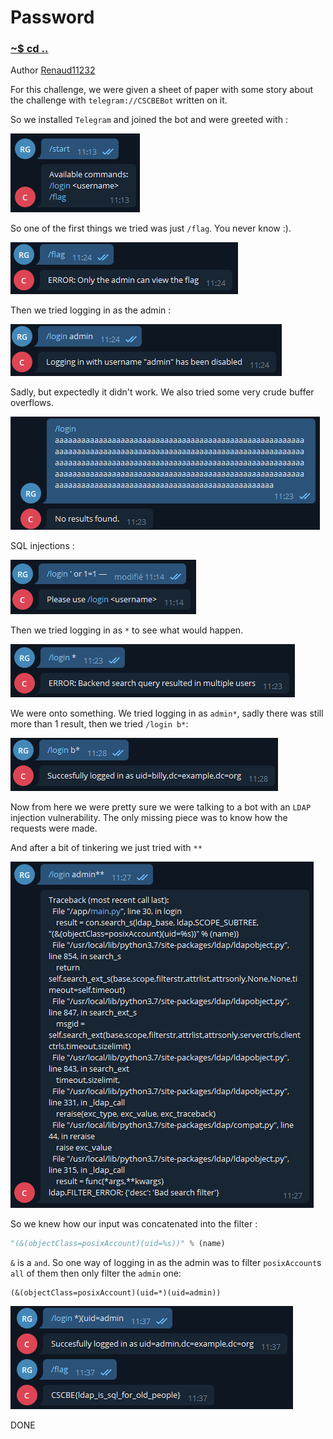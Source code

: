 # Password

### [~$ cd ..](../)

Author [Renaud11232](https://renaud11232.github.io/)

For this challenge, we were given a sheet of paper with some story about the challenge with `telegram://CSCBEBot` written on it.

So we installed `Telegram` and joined the bot and were greeted with :

![start](assets/start.png)

So one of the first things we tried was just `/flag`. You never know :).

![flag not admin](assets/flag_notadmin.png)

Then we tried logging in as the admin :

![login admin](assets/login_admin.png)

Sadly, but expectedly it didn't work.
We also tried some very crude buffer overflows.

![overflow](assets/buffer.png)

SQL injections :

![sql](assets/sql_inject.png)

Then we tried logging in as `*` to see what would happen.

![star](assets/star.png)

We were onto something. We tried logging in as `admin*`, sadly there was still more than 1 result, then we tried `/login b*`:

![login b star](assets/ldap.png)

Now from here we were pretty sure we were talking to a bot with an `LDAP` injection vulnerability. The only missing piece was to know how the requests were made.

And after a bit of tinkering we just tried with `**`

![crash](assets/oopsie.png)

So we knew how our input was concatenated into the filter :

```python
"(&(objectClass=posixAccount)(uid=%s))" % (name)
```

`&` is a `and`. So one way of logging in as the admin was to filter `posixAccount`s `all` of them then only filter the `admin` one:

```
(&(objectClass=posixAccount)(uid=*)(uid=admin))
```
![ldap injection](assets/flag_admin.png)

DONE
